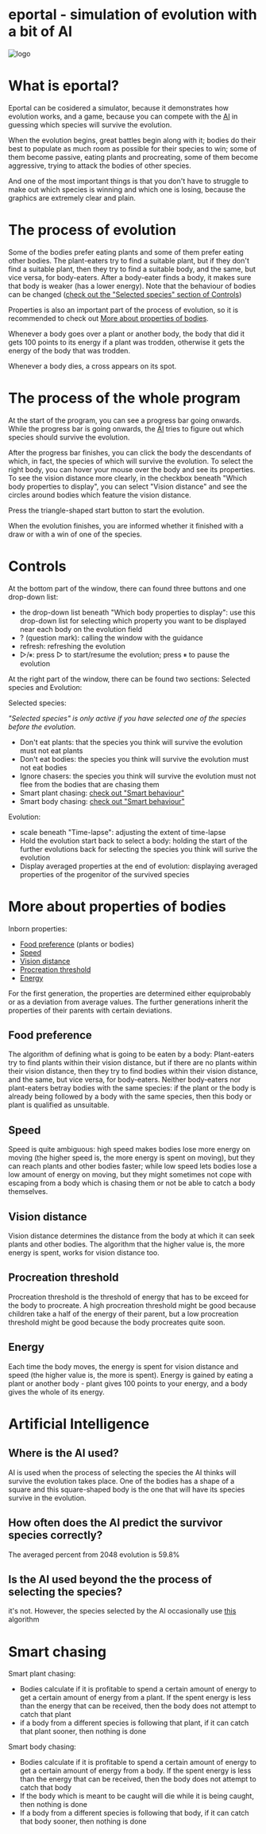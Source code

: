 # eportal - simulation of evolution with a bit of AI

![logo](https://user-images.githubusercontent.com/95244851/172011644-34148bdb-7509-4fec-8ba4-ce3158b5f1bf.png)

# What is eportal?
Eportal can be cosidered a simulator, because it demonstrates how evolution works, and a game, because you can compete with the [AI](#ai) in guessing which species will survive the evolution.
<br>

When the evolution begins, great battles begin along with it; bodies do their best to populate as much room as possible for their species to win; some of them become passive, eating plants and procreating, some of them become aggressive, trying to attack the bodies of other species.
<br>

And one of the most important things is that you don't have to struggle to make out which species is winning and which one is losing, because the graphics are extremely clear and plain.
<br>

# The process of evolution
Some of the bodies prefer eating plants and some of them prefer eating other bodies. The plant-eaters try to find a suitable plant, but if they don't find a suitable plant, then they try to find a suitable body, and the same, but vice versa, for body-eaters. After a body-eater finds a body, it makes sure that body is weaker (has a lower energy). Note that the behaviour of bodies can be changed ([check out the "Selected species" section of Controls](#controls))
<br>

Properties is also an important part of the process of evolution, so it is recommended to check out [More about properties of bodies](#more-properties).

Whenever a body goes over a plant or another body, the body that did it gets 100 points to its energy if a plant was trodden, otherwise it gets the energy of the body that was trodden.

Whenever a body dies, a cross appears on its spot.

# The process of the whole program
At the start of the program, you can see a progress bar going onwards. While the progress bar is going onwards, the [AI](#ai) tries to figure out which species should survive the evolution.
<br>

After the progress bar finishes, you can click the body the descendants of which, in fact, the species of which will survive the evolution. To select the right body, you can hover your mouse over the body and see its properties. To see the vision distance more clearly, in the checkbox beneath "Which body properties to display", you can select "Vision distance" and see the circles around bodies which feature the vision distance.
<br>

Press the triangle-shaped start button to start the evolution.
<br>

When the evolution finishes, you are informed whether it finished with a draw or with a win of one of the species.
<br>

# Controls <a id="controls"></a>
At the bottom part of the window, there can found three buttons and one drop-down list:
<br>
* the drop-down list beneath "Which body properties to display": use this drop-down list for selecting which property you want to be displayed near each body on the evolution field
* ? (question mark): calling the window with the guidance
* refresh: refreshing the evolution
* ▷/⏸︎: press ▷ to start/resume the evolution; press ⏸︎ to pause the evolution

At the right part of the window, there can be found two sections: Selected species and Evolution:

Selected species:

_"Selected species" is only active if you have selected one of the species before the evolution._

* Don't eat plants: that the species you think will survive the evolution must not eat plants
* Don't eat bodies: the species you think will survive the evolution must not eat bodies
* Ignore chasers: the species you think will survive the evolution must not flee from the bodies that are chasing them
* Smart plant chasing: [check out "Smart behaviour"](#smart-behaviour)
* Smart body chasing: [check out "Smart behaviour"](#smart-behaviour)

Evolution:

* scale beneath "Time-lapse": adjusting the extent of time-lapse
* Hold the evolution start back to select a body: holding the start of the further evolutions back for selecting the species you think will surive the evolution
* Display averaged properties at the end of evolution: displaying averaged properties of the progenitor of the survived species

# More about properties of bodies <a id="more-properties"></a>
Inborn properties:
* [Food preference](#more-food-preference) (plants or bodies)
* [Speed](#more-speed)
* [Vision distance](#more-vision-distance)
* [Procreation threshold](#more-procreation-threshold)
* [Energy](#more-energy)

For the first generation, the properties are determined either equiprobably or as a deviation from average values. The further generations inherit the properties of their parents with certain deviations.

## Food preference <a id="more-food-preference"></a>
The algorithm of defining what is going to be eaten by a body:
Plant-eaters try to find plants within their vision distance, but if there are no plants within their vision distance, then they try to find bodies within their vision distance, and the same, but vice versa, for body-eaters. Neither body-eaters nor plant-eaters betray bodies with the same species: if the plant or the body is already being followed by a body with the same species, then this body or plant is qualified as unsuitable.

## Speed <a id="more-speed"></a>
Speed is quite ambiguous: high speed makes bodies lose more energy on moving (the higher speed is, the more energy is spent on moving), but they can reach plants and other bodies faster; while low speed lets bodies lose a low amount of energy on moving, but they might sometimes not cope with escaping from a body which is chasing them or not be able to catch a body themselves.

## Vision distance <a id="more-vision-distance"></a>
Vision distance determines the distance from the body at which it can seek plants and other bodies. The algorithm that the higher value is, the more energy is spent, works for vision distance too.

## Procreation threshold <a id="more-procreation-threshold"></a>
Procreation threshold is the threshold of energy that has to be exceed for the body to procreate. A high procreation threshold might be good because children take a half of the energy of their parent, but a low procreation threshold might be good because the body procreates quite soon.

## Energy <a id="more-energy"></a>
Each time the body moves, the energy is spent for vision distance and speed (the higher value is, the more is spent).
Energy is gained by eating a plant or another body - plant gives 100 points to your energy, and a body gives the whole of its energy.

# Artificial Intelligence <a id="ai"></a>
## Where is the AI used?
AI is used when the process of selecting the species the AI thinks will survive the evolution takes place. One of the bodies has a shape of a square and this square-shaped body is the one that will have its species survive in the evolution.

## How often does the AI predict the survivor species correctly?
The averaged percent from 2048 evolution is 59.8%

## Is the AI used beyond the the process of selecting the species?
it's not. However, the species selected by the AI occasionally use [this](#change-behaviour) algorithm

# Smart chasing <a id="smart-behaviour"></a>
Smart plant chasing:
* Bodies calculate if it is profitable to spend a certain amount of energy to get a certain amount of energy from a plant. If the spent energy is less than the energy that can be received, then the body does not attempt to catch that plant
* if a body from a different species is following that plant, if it can catch that plant sooner, then nothing is done

Smart body chasing:
* Bodies calculate if it is profitable to spend a certain amount of energy to get a certain amount of energy from a body. If the spent energy is less than the energy that can be received, then the body does not attempt to catch that body
* If the body which is meant to be caught will die while it is being caught, then nothing is done
* If a body from a different species is following that body, if it can catch that body sooner, then nothing is done
